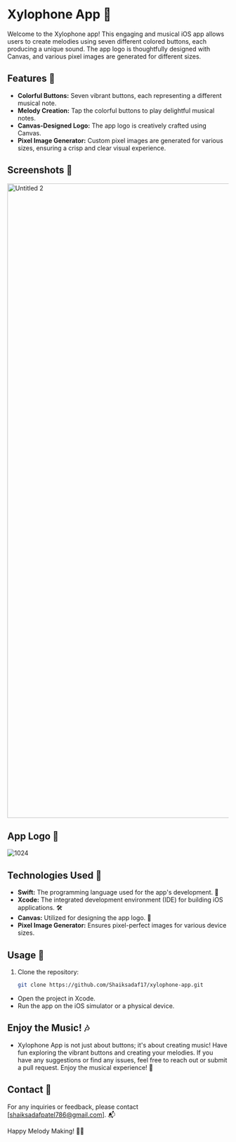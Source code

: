 # Xylophone App 🎵

Welcome to the Xylophone app! This engaging and musical iOS app allows users to create melodies using seven different colored buttons, each producing a unique sound. The app logo is thoughtfully designed with Canvas, and various pixel images are generated for different sizes.

## Features 🌈

- **Colorful Buttons:** Seven vibrant buttons, each representing a different musical note.
- **Melody Creation:** Tap the colorful buttons to play delightful musical notes.
- **Canvas-Designed Logo:** The app logo is creatively crafted using Canvas.
- **Pixel Image Generator:** Custom pixel images are generated for various sizes, ensuring a crisp and clear visual experience.

## Screenshots 📸

<img width="1440" alt="Untitled 2" src="https://github.com/Shaiksadaf17/xylophone1722/assets/121873557/baf9f81b-e673-4a2d-b8ba-761d7fb04078">


## App Logo 🎨

![1024](https://github.com/Shaiksadaf17/xylophone1722/assets/121873557/a64ba863-6cba-4ca6-aabe-b6b7a8d9e2dd)



## Technologies Used 🚀

- **Swift:** The programming language used for the app's development. 🦄
- **Xcode:** The integrated development environment (IDE) for building iOS applications. 🛠️
- **Canvas:** Utilized for designing the app logo. 🎨
- **Pixel Image Generator:** Ensures pixel-perfect images for various device sizes.

## Usage 🚀

1. Clone the repository:

   ```bash
   git clone https://github.com/Shaiksadaf17/xylophone-app.git

- Open the project in Xcode.
- Run the app on the iOS simulator or a physical device.

## Enjoy the Music! 🎶

- Xylophone App is not just about buttons; it's about creating music! Have fun exploring the vibrant buttons and creating your melodies. If you have any suggestions or find any issues, feel free to reach out or submit a pull request. Enjoy the musical experience! 🌟

## Contact 📧

For any inquiries or feedback, please contact [shaiksadafpatel786@gmail.com]. 📬

Happy Melody Making! 🎵🎉
